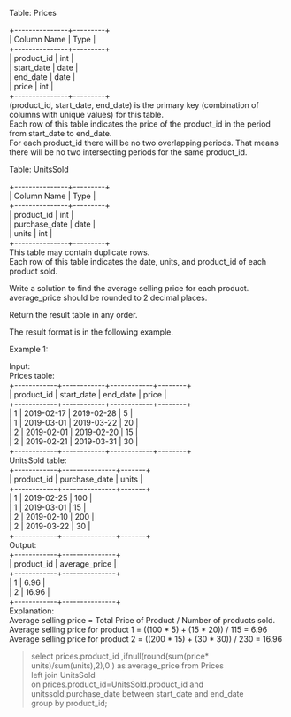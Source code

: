 Table: Prices         

+---------------+---------+                     
| Column Name   | Type    |             
+---------------+---------+               
| product_id    | int     |            
| start_date    | date    |              
| end_date      | date    |            
| price         | int     |          
+---------------+---------+                                         
(product_id, start_date, end_date) is the primary key (combination of columns with unique values) for this table.             
Each row of this table indicates the price of the product_id in the period from start_date to end_date.                        
For each product_id there will be no two overlapping periods. That means there will be no two intersecting periods for the same product_id.                             
 

Table: UnitsSold                            

+---------------+---------+                         
| Column Name   | Type    |              
+---------------+---------+                             
| product_id    | int     |              
| purchase_date | date    |                        
| units         | int     |             
+---------------+---------+                   
This table may contain duplicate rows.                     
Each row of this table indicates the date, units, and product_id of each product sold.        
 
  
Write a solution to find the average selling price for each product. average_price should be rounded to 2 decimal places.                                

Return the result table in any order.              

The result format is in the following example.                      

 

Example 1:               

Input:              
Prices table:                   
+------------+------------+------------+--------+              
| product_id | start_date | end_date   | price  |              
+------------+------------+------------+--------+                    
| 1          | 2019-02-17 | 2019-02-28 | 5      |                      
| 1          | 2019-03-01 | 2019-03-22 | 20     |                             
| 2          | 2019-02-01 | 2019-02-20 | 15     |            
| 2          | 2019-02-21 | 2019-03-31 | 30     |             
+------------+------------+------------+--------+                
UnitsSold table:                   
+------------+---------------+-------+               
| product_id | purchase_date | units |              
+------------+---------------+-------+                       
| 1          | 2019-02-25    | 100   |              
| 1          | 2019-03-01    | 15    |               
| 2          | 2019-02-10    | 200   |             
| 2          | 2019-03-22    | 30    |            
+------------+---------------+-------+       
Output:                   
+------------+---------------+           
| product_id | average_price |              
+------------+---------------+             
| 1          | 6.96          |             
| 2          | 16.96         |           
+------------+---------------+             
Explanation:                     
Average selling price = Total Price of Product / Number of products sold.             
Average selling price for product 1 = ((100 * 5) + (15 * 20)) / 115 = 6.96             
Average selling price for product 2 = ((200 * 15) + (30 * 30)) / 230 = 16.96                       



> select  prices.product_id ,ifnull(round(sum(price* units)/sum(units),2),0 ) as average_price from Prices         
left join UnitsSold                   
on prices.product_id=UnitsSold.product_id and             
unitssold.purchase_date between start_date and end_date     
group by product_id;                
